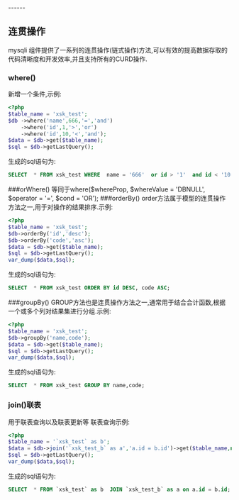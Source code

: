 <head>
     <title>EasySwoole mysqli|swoole mysqli|swoole mysql|swoole 数据库连接池|php连接池</title>
     <meta name="keywords" content="EasySwoole mysqli|swoole mysqli|swoole mysql|swoole 数据库连接池|php连接池"/>
     <meta name="description" content="asySwoole mysqli|swoole mysqli|swoole mysql|swoole 数据库连接池|php连接池"/>
</head>
---<head>---

## 连贯操作
mysqli 组件提供了一系列的连贯操作(链式操作)方法,可以有效的提高数据存取的代码清晰度和开发效率,并且支持所有的CURD操作.

### where()
新增一个条件,示例:
```php
<?php
$table_name = 'xsk_test';
$db ->where('name',666,'=','and')
    ->where('id',1,'>','or')
    ->where('id',10,'<','and');
$data = $db->get($table_name);
$sql = $db->getLastQuery();
```
生成的sql语句为:
```sql
SELECT  * FROM xsk_test WHERE  name = '666'  or id > '1'  and id < '10';
```
###orWhere()
等同于where($whereProp, $whereValue = 'DBNULL', $operator = '=', $cond = 'OR');
###orderBy()
order方法属于模型的连贯操作方法之一,用于对操作的结果排序.示例:
```php
<?php
$table_name = 'xsk_test';
$db->orderBy('id','desc');
$db->orderBy('code','asc');
$data = $db->get($table_name);
$sql = $db->getLastQuery();
var_dump($data,$sql);
```
生成的sql语句为:
```sql
SELECT  * FROM xsk_test ORDER BY id DESC, code ASC;
```

###groupBy()
GROUP方法也是连贯操作方法之一,通常用于结合合计函数,根据一个或多个列对结果集进行分组.示例:
```php
<?php
$table_name = 'xsk_test';
$db->groupBy('name,code');
$data = $db->get($table_name);
$sql = $db->getLastQuery();
var_dump($data,$sql);
```
生成的sql语句为:
```sql
SELECT  * FROM xsk_test GROUP BY name,code;
```

### join()联表  
用于联表查询以及联表更新等
联表查询示例:
```php
<?php
$table_name = '`xsk_test` as b';
$data = $db->join('`xsk_test_b` as a','a.id = b.id')->get($table_name,null,'*');
$sql = $db->getLastQuery();
var_dump($data,$sql);
```
生成的sql语句为:
```sql
SELECT  * FROM `xsk_test` as b  JOIN `xsk_test_b` as a on a.id = b.id;
```

